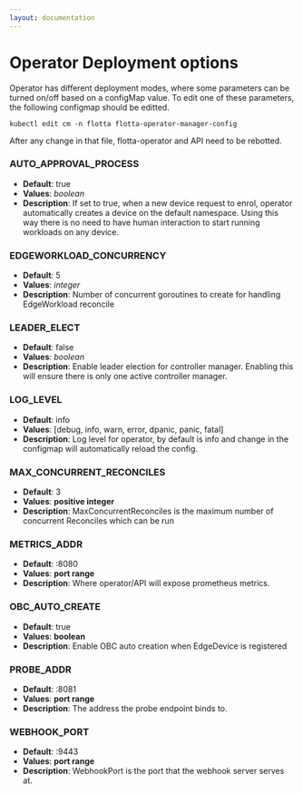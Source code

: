```yaml
---
layout: documentation
---
```


# Operator Deployment options

Operator has different deployment modes, where some parameters can be turned
on/off based on a configMap value. To edit one of these parameters, the
following configmap should be editted. 

```shell
kubectl edit cm -n flotta flotta-operator-manager-config
```

After any change in that file, flotta-operator and API need to be rebotted. 

### AUTO_APPROVAL_PROCESS

- **Default**: true 
- **Values**: _boolean_
- **Description**: If set to true, when a new device request to enrol, operator
automatically creates a device on the default namespace. Using this way there is
no need to have human interaction to start running workloads on any device.

### EDGEWORKLOAD_CONCURRENCY

- **Default**: 5
- **Values**: _integer_
- **Description**: Number of concurrent goroutines to create for handling
  EdgeWorkload reconcile

### LEADER_ELECT
- **Default**: false
- **Values**: _boolean_
- **Description**: Enable leader election for controller manager. Enabling this
  will ensure there is only one active controller manager.

### LOG_LEVEL

- **Default**: info
- **Values**: [debug, info, warn, error, dpanic, panic, fatal]
- **Description**:  Log level for operator, by default is info and change in the
  configmap will automatically reload the config.

### MAX_CONCURRENT_RECONCILES

- **Default**: 3
- **Values**: __positive integer__
- **Description**: MaxConcurrentReconciles is the maximum number of concurrent
  Reconciles which can be run

### METRICS_ADDR

- **Default**: :8080
- **Values**: __port range__
- **Description**: Where operator/API will expose prometheus metrics.

### OBC_AUTO_CREATE

- **Default**: true
- **Values**: __boolean__
- **Description**: Enable OBC auto creation when EdgeDevice is registered

### PROBE_ADDR

- **Default**: :8081
- **Values**: __port range__
- **Description**: The address the probe endpoint binds to.

### WEBHOOK_PORT

- **Default**: :9443
- **Values**: __port range__
- **Description**: WebhookPort is the port that the webhook server serves at.
